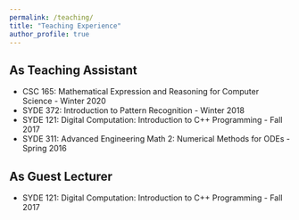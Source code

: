 ```yaml
---
permalink: /teaching/
title: "Teaching Experience"
author_profile: true
---
```


## As Teaching Assistant
* CSC  165: Mathematical Expression and Reasoning for Computer Science - Winter 2020
* SYDE 372: Introduction to Pattern Recognition - Winter 2018
* SYDE 121: Digital Computation: Introduction to C++ Programming - Fall 2017
* SYDE 311: Advanced Engineering Math 2: Numerical Methods for ODEs - Spring 2016

## As Guest Lecturer
* SYDE 121: Digital Computation: Introduction to C++ Programming - Fall 2017

